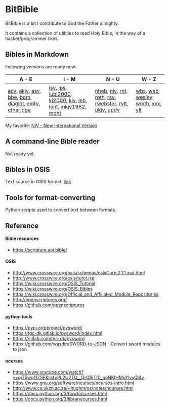 # BitBible

BitBible is a bit I contribute to God the Father almighty.

It contains a collection of utilities to read Holy Bible, in the way of a hacker/programmer likes.

## Bibles in Markdown
Following versions are ready now:

| A - E | I - M | N - U | W - Z |
|-------|-------|-------|-------|
| [acv](markdown/acv/README.md), [akjv](markdown/akjv/README.md), [asv](markdown/asv/README.md), [bbe](markdown/bbe/README.md), [bom](markdown/bom/README.md), [diaglot](markdown/diaglot/README.md), [emtv](markdown/emtv/README.md), [etheridge](markdown/etheridge/README.md) | [isv](markdown/isv/README.md), [jps](markdown/jps/README.md), [jubl2000](markdown/jubl2000/README.md), [kj2000](markdown/kj2000/README.md), [kjv](markdown/kjv/README.md), [leb](markdown/leb/README.md), [lont](markdown/lont/README.md), [mkjv1962](markdown/mkjv1962/README.md), [mont](markdown/mont/README.md) | [nheb](markdown/nheb/README.md), [niv](markdown/niv/README.md), [rnt](markdown/rnt/README.md), [roth](markdown/roth/README.md), [rsv](markdown/rsv/README.md), [rwebster](markdown/rwebster/README.md), [rylt](markdown/rylt/README.md), [ukjv](markdown/ukjv/README.md), [updv](markdown/updv/README.md) | [wbs](markdown/wbs/README.md), [web](markdown/web/README.md), [wesley](markdown/wesley/README.md), [wmth](markdown/wmth/README.md), [xxx](markdown/xxx/README.md), [ylt](markdown/ylt/README.md) |

My favorite: [NIV - New International Version](markdown/niv/README.md)

## A command-line Bible reader

Not ready yet.

## Bibles in OSIS

Text source in OSIS format. [link](source/osis)

## Tools for format-converting

Python scripts used to convert text between formats.

## Reference
#### Bible resources
- https://scripture.api.bible/
#### OSIS
- http://www.crosswire.org/osis/schemas/osisCore.2.1.1.xsd.html
- http://www.crosswire.org/osis/tutor.jsp
- https://wiki.crosswire.org/OSIS_Tutorial
- https://wiki.crosswire.org/OSIS_Bibles
- https://wiki.crosswire.org/Official_and_Affiliated_Module_Repositories
- http://openscriptures.org/
- https://github.com/openscriptures
#### python tools
- https://pypi.org/project/pysword/
- https://tgc-dk.gitlab.io/pysword/index.html
- https://gitlab.com/tgc-dk/pysword
- https://github.com/wasdin/SWORD-to-JSON - Convert sword modules to json
#### ncurses
- https://www.youtube.com/watch?v=pjT5wq11ZSE&list=PL2U2TQ__OrQ8jTf0_noNKtHMuYlyxQl4v
- https://www.gnu.org/software/ncurses/ncurses-intro.html
- http://www.cs.ukzn.ac.za/~hughm/os/notes/ncurses.html
- https://docs.python.org/3/howto/curses.html
- https://docs.python.org/3/library/curses.html

